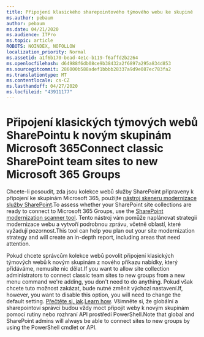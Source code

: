 ```yaml
---
title: Připojení klasického sharepointového týmového webu ke skupině
ms.author: pebaum
author: pebaum
ms.date: 04/21/2020
ms.audience: ITPro
ms.topic: article
ROBOTS: NOINDEX, NOFOLLOW
localization_priority: Normal
ms.assetid: a1f6b170-bead-4e1c-b119-f6affd2b2264
ms.openlocfilehash: d64988f6db08ce9b38432a2f6897a295a834d853
ms.sourcegitcommit: 286000b588adef1bbbb28337a9d9e087ec783fa2
ms.translationtype: MT
ms.contentlocale: cs-CZ
ms.lasthandoff: 04/27/2020
ms.locfileid: "43911177"
---
```

# <a name="connect-classic-sharepoint-team-sites-to-new-microsoft-365-groups"></a><span data-ttu-id="9164a-102">Připojení klasických týmových webů SharePointu k novým skupinám Microsoft 365</span><span class="sxs-lookup"><span data-stu-id="9164a-102">Connect classic SharePoint team sites to new Microsoft 365 Groups</span></span>

<span data-ttu-id="9164a-103">Chcete-li posoudit, zda jsou kolekce webů služby SharePoint připraveny k připojení ke skupinám Microsoft 365, použijte [nástroj skeneru modernizace služby SharePoint](https://go.microsoft.com/fwlink/?linkid=873066).</span><span class="sxs-lookup"><span data-stu-id="9164a-103">To assess whether your SharePoint site collections are ready to connect to Microsoft 365 Groups, use the [SharePoint modernization scanner tool](https://go.microsoft.com/fwlink/?linkid=873066).</span></span> <span data-ttu-id="9164a-104">Tento nástroj vám pomůže naplánovat strategii modernizace webu a vytvoří podrobnou zprávu, včetně oblastí, které vyžadují pozornost.</span><span class="sxs-lookup"><span data-stu-id="9164a-104">This tool can help you plan out your site modernization strategy and will create an in-depth report, including areas that need attention.</span></span>
  
<span data-ttu-id="9164a-105">Pokud chcete správcům kolekce webů povolit připojení klasických týmových webů k novým skupinám z nového příkazu nabídky, který přidáváme, nemusíte nic dělat.</span><span class="sxs-lookup"><span data-stu-id="9164a-105">If you want to allow site collection administrators to connect classic team sites to new groups from a new menu command we're adding, you don't need to do anything.</span></span> <span data-ttu-id="9164a-106">Pokud však chcete tuto možnost zakázat, bude nutné změnit výchozí nastavení.</span><span class="sxs-lookup"><span data-stu-id="9164a-106">If, however, you want to disable this option, you will need to change the default setting.</span></span> <span data-ttu-id="9164a-107">[Přečtěte si, jak](https://go.microsoft.com/fwlink/?linkid=2004316).</span><span class="sxs-lookup"><span data-stu-id="9164a-107">[Learn how](https://go.microsoft.com/fwlink/?linkid=2004316).</span></span> <span data-ttu-id="9164a-108">Všimněte si, že globální a sharepointoví správci budou vždy moct připojit weby k novým skupinám pomocí rutiny nebo rozhraní API prostředí PowerShell.</span><span class="sxs-lookup"><span data-stu-id="9164a-108">Note that global and SharePoint admins will always be able to connect sites to new groups by using the PowerShell cmdlet or API.</span></span>
  

